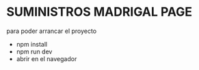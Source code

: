 # SUMINISTROS MADRIGAL PAGE

para poder arrancar el proyecto

- npm install
- npm run dev
- abrir en el navegador
